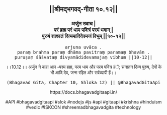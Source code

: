 <center><h2>||श्रीमद्‍भगवद्‍-गीता १०.१२||</h2>
<h3>अर्जुन उवाच |<br/>परं ब्रह्म परं धाम पवित्रं परमं भवान् |<br/>पुरुषं शाश्वतं दिव्यमादिदेवमजं विभुम् ||१०-१२||</h3>
<pre>arjuna uvāca .<br/>paraṃ brahma paraṃ dhāma pavitraṃ paramaṃ bhavān .<br/>puruṣaṃ śāśvataṃ divyamādidevamajaṃ vibhum ||10-12||</pre>
<p>।।10.12।। अर्जुन ने कहा आप -परम ब्रह्म, परम धाम और परम पवित्र हंै; सनातन दिव्य पुरुष, देवों के भी आदि देव, जन्म रहित और सर्वव्यापी हैं।।</p>
<pre>(Bhagavad Gita, Chapter 10, Shloka 12) || @BhagavadGitaApi</pre><p>https://docs.bhagavadgitaapi.in/</p><p>#API #bhagavadgitaapi #slok #nodejs #js #api #gitaapi #krishna #hinduism #vedic #ISKCON #shreemadbhagavadgita #technology</p></center>